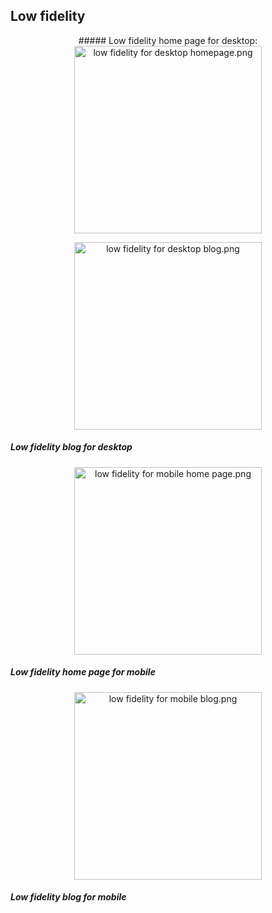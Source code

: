 ## Low fidelity ##

<p align="center">
   ##### Low fidelity home page for desktop:
   <img src="https://github.com/petar-caleta/HCI2019-20/blob/master/design%20prototypes/Low%20fidelity%20PC%20home%20page.png" width="300" alt="low fidelity for desktop homepage.png">
   
   
</p>

<p align="center">
   <img src="https://github.com/petar-caleta/HCI2019-20/blob/master/design%20prototypes/low%20fidelity%20PC%20blog.png" width="300" alt="low fidelity for desktop blog.png">
   
   ##### Low fidelity blog for desktop
</p>

<p align="center">
   <img src="https://github.com/petar-caleta/HCI2019-20/blob/master/design%20prototypes/Low%20fidelity%20mobile%20home%20page.png" width="300" alt="low fidelity for mobile home page.png">
   
   ##### Low fidelity home page for mobile
</p>

<p align="center">
   <img src="https://github.com/petar-caleta/HCI2019-20/blob/master/design%20prototypes/Low%20fidelity%20mobile%20blog.png" width="300" alt="low fidelity for mobile blog.png">
   
   ##### Low fidelity blog for mobile
</p>
